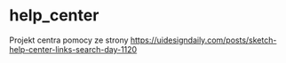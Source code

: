 # help_center
Projekt centra pomocy ze strony https://uidesigndaily.com/posts/sketch-help-center-links-search-day-1120
